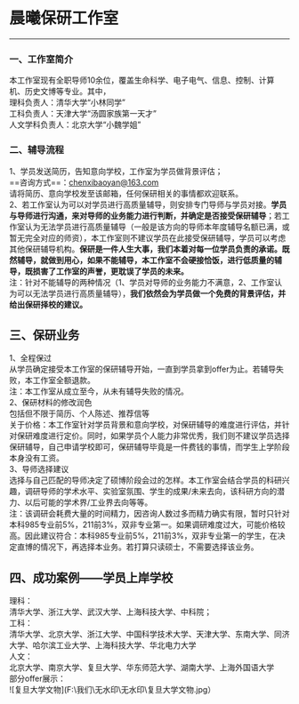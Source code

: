 # 晨曦保研工作室
---
### 一、工作室简介
本工作室现有全职导师10余位，覆盖生命科学、电子电气、信息、控制、计算机、历史文博等专业。其中，  
理科负责人：清华大学“小林同学”  
工科负责人：天津大学“汤圆家族第一天才”  
人文学科负责人：北京大学“小魏学姐”
### 二、辅导流程
1、学员发送简历，告知意向学校，工作室为学员做背景评估；  
==咨询方式==：chenxibaoyan@163.com  
请将简历、意向学校发至该邮箱，任何保研相关的事情都欢迎联系。  
2、若工作室认为可以对学员进行高质量辅导，则安排专门导师与学员对接。**学员与导师进行沟通，来对导师的业务能力进行判断，并确定是否接受保研辅导**；若工作室认为无法学员进行高质量辅导（一般是该方向的导师本年度辅导名额已满，或暂无完全对应的师资），本工作室则不建议学员在此接受保研辅导，学员可以考虑其他保研辅导机构。**保研是一件人生大事，我们本着对每一位学员负责的承诺。既然辅导，就做到用心，如果不能辅导，本工作室不会硬接恰饭，进行低质量的辅导，既损害了工作室的声誉，更耽误了学员的未来。**  
注：针对不能辅导的两种情况（1、学员对导师的业务能力不满意，2、工作室认为可以无法学员进行高质量辅导），**我们依然会为学员做一个免费的背景评估，并给出保研择校的建议。**
## 三、保研业务
1、全程保过  
从学员确定接受本工作室的保研辅导开始，一直到学员拿到offer为止。若辅导失败，本工作室全额退款。  
注：本工作室从成立至今，从未有辅导失败的情况。  
2、保研材料的修改润色  
包括但不限于简历、个人陈述、推荐信等   
关于价格：本工作室针对学员背景和意向学校，对保研辅导的难度进行评估，并针对保研难度进行定价。同时，如果学员个人能力非常优秀，我们则不建议学员选择保研辅导，自己申请学校即可，保研辅导毕竟是一件费钱的事情，而学生上学阶段本身没有工资。  
3、导师选择建议  
选择与自己匹配的导师决定了硕博阶段会过的怎样。本工作室会结合学员的科研兴趣，调研导师的学术水平、实验室氛围、学生的成果/未来去向，该科研方向的潜力、以后可能的学术界/工业界去向等等。  
注：该调研会耗费大量的时间精力，因咨询人数过多而精力确实有限，暂时只针对本科985专业前5%，211前3%，双非专业第一。如果调研难度过大，可能价格较高。因此建议符合：本科985专业前5%，211前3%，双非专业第一的学生，在决定直博的情况下，再选择本业务。若打算只读硕士，不需要选择该业务。
## 四、成功案例——学员上岸学校  
理科：  
清华大学、浙江大学、武汉大学、上海科技大学、中科院；  
工科：  
清华大学、北京大学、浙江大学、中国科学技术大学、天津大学、东南大学、同济大学、哈尔滨工业大学、上海科技大学、华北电力大学  
人文：  
北京大学、南京大学、复旦大学、华东师范大学、湖南大学、上海外国语大学  
部分offer展示：  
![复旦大学文物](F:\我们\无水印\无水印\复旦大学文物.jpg）
